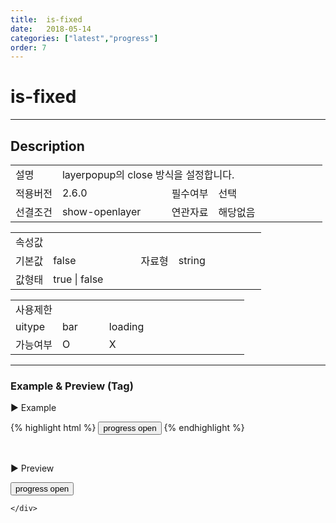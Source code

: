 ```yaml
---
title:  is-fixed
date:   2018-05-14
categories: ["latest","progress"]
order: 7
---
```


is-fixed
===

---

## Description

<table style="width:100%">
    <colgroup>
        <col width="15%"/>
        <col width="35%"/>
        <col width="15%"/>
        <col width="35%"/>
    </colgroup>
    <tr>
        <td class="tdTitle tdBg">설명</td>
        <td colspan="3">layerpopup의 close 방식을 설정합니다.</td>
    </tr>
    <tr>
        <td class="tdTitle tdBg">적용버전</td>
        <td>2.6.0</td>
        <td class="tdTitle tdBg">필수여부</td>
        <td>선택</td>
    </tr>
    <tr>
        <td class="tdTitle tdBg">선결조건</td>
        <td>show-openlayer</td>
        <td class="tdTitle tdBg">연관자료</td>
        <td>해당없음</td>
    </tr>
</table>
<table style="width:100%">
    <colgroup>
        <col width="15%"/>
        <col width="35%"/>
        <col width="15%"/>
        <col width="35%"/>
    </colgroup>
    <tr>
        <td class="tdTitle tdBg tdCenter" colspan="4">속성값</td>
    </tr>
    <tr>
        <td class="tdTitle tdBg">기본값</td>
        <td>false</td>
        <td class="tdTitle tdBg">자료형</td>
        <td>string</td>
    </tr>
    <tr>
        <td class="tdTitle tdBg">값형태</td>
        <td colspan="3">true | false</td>
    </tr>
</table>
<table style="width:100%">
    <colgroup>
        <col width="20%"/>
        <col width="20%"/>
        <col width="20%"/>
        <col width="20%"/>
        <col width="20%"/>
    </colgroup>
    <tr>
        <td class="tdTitle tdBg tdCenter" colspan="5">사용제한</td>
    </tr>
    <tr>
        <td class="tdTitle tdBg">uitype</td>
        <td class="tdCenter">bar</td>
        <td class="tdCenter">loading</td>
        <td></td>
        <td></td>
    </tr>
    <tr>
        <td class="tdTitle tdBg">가능여부</td>
        <td class="tdBlue tdCenter">O</td>
        <td class="tdCenter">X</td>
        <td></td>
        <td></td>
    </tr>
</table>

---
### Example & Preview (Tag)

<sbux-tabs id="exTab1" name="exTab1" uitype="normal" title-target-id-array="exTab1_1" title-text-array="bar" is-scrollable="false">
</sbux-tabs>
<div class="tab-content">
    <div id="exTab1_1">

▶ Example

{% highlight html %}
<input type="button" value="progress open" onclick="SBUxMethod.openProgress('sbTagNm1_1')">
<sbux-progress id="sbIdx1_1" name="sbTagNm1_1" uitype="bar" indicator-type="load" show-openlayer="true" is-fixed="true">
    <progress-bar>
       <bar valuenow="0"></bar>
    </progress-bar>
</sbux-progress>
{% endhighlight %}

<br>

▶ Preview 

<input type="button" value="progress open" onclick="SBUxMethod.openProgress('sbTagNm1_1')">
<sbux-progress id="sbIdx1_1" name="sbTagNm1_1" uitype="bar" indicator-type="load" show-openlayer="true" is-fixed="true">
    <progress-bar>
       <bar valuenow="0"></bar>
    </progress-bar>
</sbux-progress>

    </div>
</div>
